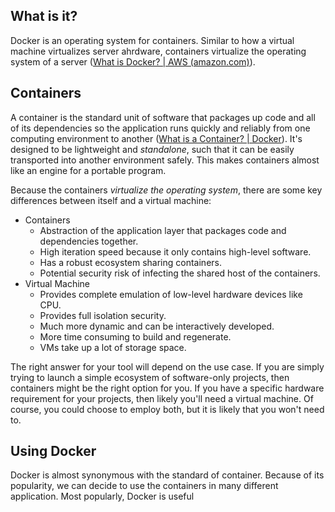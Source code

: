 ## What is it?
Docker is an operating system for containers. Similar to how a virtual machine virtualizes server ahrdware, containers virtualize the operating system of a server ([What is Docker? | AWS (amazon.com)](https://aws.amazon.com/docker/#:~:text=Docker%20is%20an%20operating%20system,%2C%20start%2C%20or%20stop%20containers.)).
## Containers
A container is the standard unit of software that packages up code and all of its dependencies so the application runs quickly and reliably from one computing environment to another ([What is a Container? | Docker](https://www.docker.com/resources/what-container/)). It's designed to be lightweight and *standalone*, such that it can be easily transported into another environment safely. This makes containers almost like an engine for a portable program.

Because the containers *virtualize the operating system*, there are some key differences between itself and a virtual machine:
- Containers
	- Abstraction of the application layer that packages code and dependencies together.
	- High iteration speed because it only contains high-level software.
	- Has a robust ecosystem sharing containers.
	- Potential security risk of infecting the shared host of the containers.
- Virtual Machine
	- Provides complete emulation of low-level hardware devices like CPU.
	- Provides full isolation security.
	- Much more dynamic and can be interactively developed.
	- More time consuming to build and regenerate.
	- VMs take up a lot of storage space.

The right answer for your tool will depend on the use case. If you are simply trying to launch a simple ecosystem of software-only projects, then containers might be the right option for you. If you have a specific hardware requirement for your projects, then likely you'll need a virtual machine. Of course, you could choose to employ both, but it is likely that you won't need to.
## Using Docker
Docker is almost synonymous with the standard of container. Because of its popularity, we can decide to use the containers in many different application. Most popularly, Docker is useful